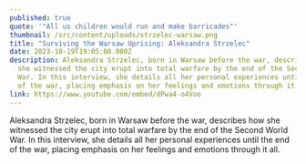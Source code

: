 ```yaml
---
published: true
quote: '"All us children would run and make barricades"'
thumbnail: /src/content/uploads/strzelec-warsaw.png
title: "Surviving the Warsaw Uprising: Aleksandra Strzelec"
date: 2023-10-19T19:05:00.000Z
description: Aleksandra Strzelec, born in Warsaw before the war, describes how
  she witnessed the city erupt into total warfare by the end of the Second World
  War. In this interview, she details all her personal experiences until the end
  of the war, placing emphasis on her feelings and emotions through it all.
link: https://www.youtube.com/embed/dPwa4-o4Voo
---
```

Aleksandra Strzelec, born in Warsaw before the war, describes how she witnessed the city erupt into total warfare by the end of the Second World War. In this interview, she details all her personal experiences until the end of the war, placing emphasis on her feelings and emotions through it all.
